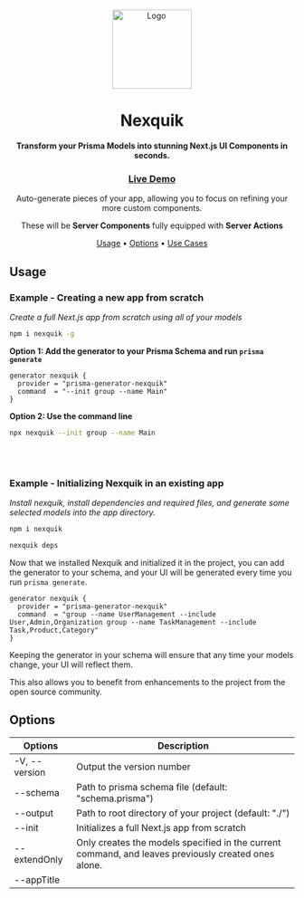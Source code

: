 <br />

<p align="center">
  <img align=top src="https://github.com/bcanfield/nexquik/assets/12603953/91861aeb-f7ff-4830-aded-760730a1057b" alt="Logo" width="140" height="140">
  <br><h1 align="center">Nexquik</h1>


  <p align="center">
  <strong align="center">
    Transform your Prisma Models into stunning Next.js UI Components in seconds.
    </strong>
    <h3 align="center">
      <a href="#live-demo">Live Demo</a> 
</h3>    
    </p>
     <p align="center">
     Auto-generate pieces of your app, allowing you to focus on refining your more custom components.
    </p>
    <p align="center">
     These will be <strong>Server Components</strong> fully equipped with <strong>Server Actions</strong>
    </p>
</p>
    </p>
  
<p align="center">
  <a href="#usage">Usage</a> •
  <a href="#options">Options</a> •
  <a href="#use-cases">Use Cases</a> 
</p>                                                                                                         
                                                                                                                                                      
## Usage
### Example - Creating a new app from scratch
*Create a full Next.js app from scratch using all of your models*
```zsh
npm i nexquik -g
```

**Option 1: Add the generator to your Prisma Schema and run `prisma generate`**

```prisma
generator nexquik {
  provider = "prisma-generator-nexquik"
  command  = "--init group --name Main"
}
```
**Option 2: Use the command line**
```zsh
npx nexquik --init group --name Main
```
<br></br>
### Example - Initializing Nexquik in an existing app
*Install nexquik, install dependencies and required files, and generate some selected models into the app directory.*
```zsh
npm i nexquik
```
```zsh
nexquik deps
```
Now that we installed Nexquik and initialized it in the project, you can add the generator to your schema, and your UI will be generated every time you run `prisma generate`.


```prisma
generator nexquik {
  provider = "prisma-generator-nexquik"
  command  = "group --name UserManagement --include User,Admin,Organization group --name TaskManagement --include Task,Product,Category"
}
```

Keeping the generator in your schema will ensure that any time your models change, your UI will reflect them.

This also allows you to benefit from enhancements to the project from the open source community.


## Options
| Options                             | Description                                                                                                     |
|-------------------------------------|-----------------------------------------------------------------------------------------------------------------|
| -V, --version                       | Output the version number                                                                                      |
| --schema <schemaLocation>           | Path to prisma schema file (default: "schema.prisma")                                                           |
| --output <outputDir>                | Path to root directory of your project (default: "./")                                                          |
| --init                              | Initializes a full Next.js app from scratch                                                                    |
| --extendOnly                        | Only creates the models specified in the current command, and leaves previously created ones alone.          |
| --appTitle <title>                  | Title to be used in the header of your app (default: "App")                                                     |
| --rootName <dirName>                | Desired name for the root app dir for your generated groups (this is the first directory nested under your 'app' directory. (default: "gen") |
| --depth <depthValue>                | Maximum recursion depth for your models. (Changing this for large data models is not recommended, unless you filter down your models with the 'include' or 'exclude' flags also.) (default: "5") |
| --modelsOnly                        | Only generates components for your models. Skips the boilerplate files - root page.tsx,layout.tsx, globals.css, etc....          |
| --prismaImport <prismaImportString> | Import location for your prisma client if it differs from the standard setup. (default: "import prisma from '@/lib/prisma';") |
| --disabled                          | Disable the generator (default: false)                                                                         |
| -h, --help                          | Display help for command                                                                                      |

| Commands                            | Description                                                                                                     |
|-------------------------------------|-----------------------------------------------------------------------------------------------------------------|
| group [options]                     | Create a group to organize your models into route groups. You can use this command multiple times to create many groups |
| deps                                | Install nexquik dependencies and copy over required config files. (tailwind, postcss, auto-prefixer, etc)     |
| help [command]                      | Display help for command                                                                                      |

### Disabled
To disable Nexquik from generating during a Prisma generate, you can either use the `--disabled` CLI option or set the following env var.
```zsh
DISABLE_NEXQUIK=true
```

## Use Cases
Portions of your app that rely on simple CRUD operations are prime candidates for auto-generation. Here are some examples.

### User Management
A user management section typically involves creating, reading, updating, and deleting user accounts. This could include functionalities like user registration, profile management, password reset, and account deletion.

### Admin Screens
Admin screens often require CRUD operations to manage various aspects of the application or website. This could include managing content, users, roles, permissions, settings, and more.

### Product Catalog
An e-commerce website's product catalog might involve creating, reading, updating, and deleting products. Admins could add new products, update product details, and remove products that are no longer available.

### Content Management System (CMS)
In a CMS, content creators might need to perform CRUD operations on articles, blog posts, images, and other types of content. They can create, edit, delete, and publish content.

### Task Management
For a task management app, users may need to perform CRUD operations on tasks. This includes adding new tasks, marking tasks as completed, updating task details, and deleting tasks.

### Customer Relationship Management (CRM)
CRM systems require basic CRUD operations to manage customer information. Users can add new contacts, update contact details, log interactions, and delete contacts if needed.

### Event Calendar
An event calendar app may involve CRUD operations for adding, updating, and deleting events. Users can create new events, edit event details, and remove events from the calendar.

### Inventory Management
For an inventory management system, CRUD operations could be used to manage stock items. Users can add new items, update quantities, adjust prices, and mark items as discontinued.

### Feedback or Comment System
Websites with user-generated content might need CRUD operations for handling feedback, comments, or reviews. Users can post new comments, edit their comments, and delete them.

### Polls or Surveys
Poll or survey applications may involve CRUD operations to manage questions, options, and responses. Admins can create new polls, update question wording, and analyze collected responses.

## Live Demo
The live demo is hosted through [CodeSandbox](https://codesandbox.io/p/sandbox/github/bcanfield/nexquik/tree/main).

Using the `example` directory in this repo, it will build your full app from a Prisma Schema.

To get hands-on, update the prisma schema in the demo, and run the `generate` task in the CodeSandbox terminal to re-generate your app based on your changes.


<br></br>
<div align="center">
  <!-- NPM version -->
  <a href="https://npmjs.org/package/nexquik">
    <img src="https://img.shields.io/npm/dt/nexquik"
      alt="NPM version" />
  </a>
  <!-- Build Status -->
  <a href="https://github.com/bcanfield/nexquik/actions/workflows/publish.yml">
    <img src="https://github.com/bcanfield/nexquik/actions/workflows/publish.yml/badge.svg"
      alt="Build Status" />
  </a>
  <!-- License -->
  <a href="https://npmjs.org/package/choo">
    <img src="https://img.shields.io/badge/License-Apache%202.0-blue"
      alt="Download" />
  </a>
</div>
               
